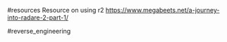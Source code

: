 






#resources
Resource on using r2
https://www.megabeets.net/a-journey-into-radare-2-part-1/




#reverse_engineering